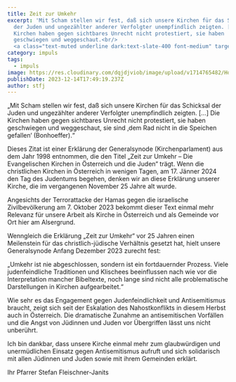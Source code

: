 ```yaml
---
title: Zeit zur Umkehr
excerpt: 'Mit Scham stellen wir fest, daß sich unsere Kirchen für das Schicksal
  der Juden und ungezählter anderer Verfolgter unempfindlich zeigten. […] Die
  Kirchen haben gegen sichtbares Unrecht nicht protestiert, sie haben
  geschwiegen und weggeschaut.<br/>
  <a class="text-muted underline dark:text-slate-400 font-medium" target="_blank" href="https://firebasestorage.googleapis.com/v0/b/evang9-combo-4cb8e.appspot.com/o/zeitung%2FGemeindezeitung202401.pdf?alt=media&token=fda30d3a-cbdb-480c-bf32-bd92264e7171">PDF</a>'
category: impuls
tags:
  - impuls
image: https://res.cloudinary.com/dqjdjviob/image/upload/v1714765482/Homepage/News/israeli-flag_w2gzij.jpg
publishDate: 2023-12-14T17:49:19.237Z
author: stfj
---
```


„Mit Scham stellen wir fest, daß sich unsere Kirchen für das Schicksal der Juden und ungezählter anderer Verfolgter unempfindlich zeigten. \[…] Die Kirchen haben gegen sichtbares Unrecht nicht protestiert, sie haben geschwiegen und weggeschaut, sie sind ‚dem Rad nicht in die Speichen gefallen‘ (Bonhoeffer).“

Dieses Zitat ist einer Erklärung der Generalsynode (Kirchenparlament) aus dem Jahr 1998 entnommen, die den Titel „Zeit zur Umkehr – Die Evangelischen Kirchen in Österreich und die Juden“ trägt. Wenn die christlichen Kirchen in Österreich in wenigen Tagen, am 17. Jänner 2024 den Tag des Judentums begehen, denken wir an diese Erklärung unserer Kirche, die im vergangenen November 25 Jahre alt wurde.

Angesichts der Terrorattacke der Hamas gegen die israelische Zivilbevölkerung am 7. Oktober 2023 bekommt dieser Text einmal mehr Relevanz für unsere Arbeit als Kirche in Österreich und als Gemeinde vor Ort hier am Alsergrund.

Wenngleich die Erklärung „Zeit zur Umkehr“ vor 25 Jahren einen Meilenstein für das christlich-jüdische Verhältnis gesetzt hat, hielt unsere Generalsynode Anfang Dezember 2023 zurecht fest:

„Umkehr ist nie abgeschlossen, sondern ist ein fortdauernder Prozess. Viele judenfeindliche Traditionen und Klischees beeinflussen nach wie vor die Interpretation mancher Bibeltexte, noch lange sind nicht alle problematische Darstellungen in Kirchen aufgearbeitet.“

Wie sehr es das Engagement gegen Judenfeindlichkeit und Antisemitismus braucht, zeigt sich seit der Eskalation des Nahostkonflikts in diesem Herbst auch in Österreich. Die dramatische Zunahme an antisemitischen Vorfällen und die Angst von Jüdinnen und Juden vor Übergriffen lässt uns nicht unberührt.

Ich bin dankbar, dass unsere Kirche einmal mehr zum glaubwürdigen und unermüdlichen Einsatz gegen Antisemitismus aufruft und sich solidarisch mit allen Jüdinnen und Juden sowie mit ihrem Gemeinden erklärt.

Ihr Pfarrer Stefan Fleischner-Janits
